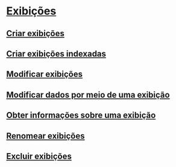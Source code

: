 # [Exibições](views.md)
## [Criar exibições](create-views.md)
## [Criar exibições indexadas](create-indexed-views.md)
## [Modificar exibições](modify-views.md)
## [Modificar dados por meio de uma exibição](modify-data-through-a-view.md)
## [Obter informações sobre uma exibição](get-information-about-a-view.md)
## [Renomear exibições](rename-views.md)
## [Excluir exibições](delete-views.md)
